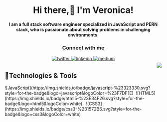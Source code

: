 <h1 align="center">Hi there,👋 I'm Veronica!</h1>

<h4 align="center">I am a full stack software engineer specialized in JavaScript and PERN stack, who is passionate about solving problems in challenging environments.</h4>
<h3 align="center">Connect with me</h3> 
<div align="center">
<a href="https://twitter.com/veronicaminci" target="_blank">
<img src=https://img.shields.io/badge/twitter-%2300acee.svg?&style=for-the-badge&logo=twitter&logoColor=white alt=twitter style="margin-bottom: 5px;" />
</a>
<a href="https://linkedin.com/in/veronicaminciuna" target="_blank">
<img src=https://img.shields.io/badge/linkedin-%231E77B5.svg?&style=for-the-badge&logo=linkedin&logoColor=white alt=linkedin style="margin-bottom: 5px;" />
</a>
<a href="https://veronicaminciuna.medium.com/" target="_blank">
<img src=https://img.shields.io/badge/medium-%23292929.svg?&style=for-the-badge&logo=medium&logoColor=white alt=medium style="margin-bottom: 5px;" />
</a>  
</div> 

<img src="https://media.giphy.com/media/pOEbLRT4SwD35IELiQ/giphy.gif" align="right">

<h2>🔧Technologies & Tools</h2>
![JavaScript](https://img.shields.io/badge/javascript-%23323330.svg?style=for-the-badge&logo=javascript&logoColor=%23F7DF1E)&nbsp; ![HTML5](https://img.shields.io/badge/html5-%23E34F26.svg?style=for-the-badge&logo=html5&logoColor=white) &nbsp; ![CSS3](https://img.shields.io/badge/css3-%231572B6.svg?style=for-the-badge&logo=css3&logoColor=white)&nbsp;




